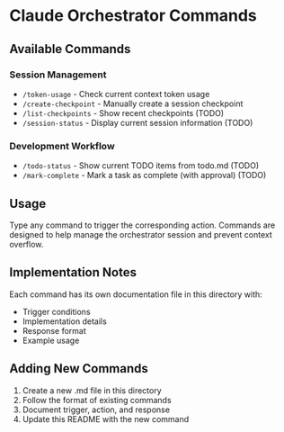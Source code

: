 # Claude Orchestrator Commands

## Available Commands

### Session Management
- `/token-usage` - Check current context token usage
- `/create-checkpoint` - Manually create a session checkpoint
- `/list-checkpoints` - Show recent checkpoints (TODO)
- `/session-status` - Display current session information (TODO)

### Development Workflow  
- `/todo-status` - Show current TODO items from todo.md (TODO)
- `/mark-complete` - Mark a task as complete (with approval) (TODO)

## Usage
Type any command to trigger the corresponding action. Commands are designed to help manage the orchestrator session and prevent context overflow.

## Implementation Notes
Each command has its own documentation file in this directory with:
- Trigger conditions
- Implementation details  
- Response format
- Example usage

## Adding New Commands
1. Create a new .md file in this directory
2. Follow the format of existing commands
3. Document trigger, action, and response
4. Update this README with the new command
